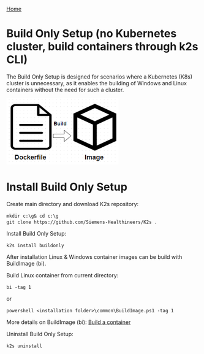 <!--
SPDX-FileCopyrightText: © 2023 Siemens Healthcare GmbH

SPDX-License-Identifier: MIT
-->

[Home](../README.md)

# Build Only Setup (no Kubernetes cluster, build containers through k2s CLI) 

The Build Only Setup is designed for scenarios where a Kubernetes (K8s) cluster is unnecessary, 
as it enables the building of Windows and Linux containers without the need for such a cluster.

![IMAGE here](/doc/assets/buildcontainer.png)

# Install Build Only Setup

Create main directory and download K2s repository:

```
mkdir c:\g& cd c:\g
git clone https://github.com/Siemens-Healthineers/K2s .
```

Install Build Only Setup:

```
k2s install buildonly
```

After installation Linux & Windows container images can be build with BuildImage (bi). 

Build Linux container from current directory:

```
bi -tag 1
```

or

```
powershell <installation folder>\common\BuildImage.ps1 -tag 1
```

More details on BuildImage (bi): [Build a container](/doc/K8s_BuildingAContainer.md)

Uninstall Build Only Setup:

```
k2s uninstall
```
